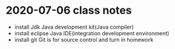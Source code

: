 # 2020-07-06 class notes
* install Jdk
Java development kit(Java compiler)
* install eclipse
Java IDE(integration development environment)
* install git
Git is for source control and turn in homework
